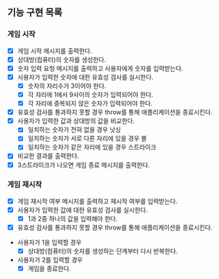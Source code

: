 ## 기능 구현 목록

### 게임 시작

- [x] 게임 시작 메시지를 출력한다.
- [x] 상대방(컴퓨터)의 숫자를 생성한다.
- [x] 숫자 입력 요청 메시지를 출력하고 사용자에게 숫자를 입력받는다.
- [x] 사용자가 입력한 숫자에 대한 유효성 검사를 실시한다.
  - [x] 숫자의 자리수가 3이어야 한다.
  - [x] 각 자리에 1에서 9사이의 숫자가 입력되어야 한다.
  - [x] 각 자리에 중복되지 않은 숫자가 입력되어야 한다.
- [x] 유효성 검사를 통과하지 못할 경우 throw를 통해 애플리케이션을 종료시킨다.
- [x] 사용자가 입력한 값과 상대방의 값을 비교한다.
  - [x] 일치하는 숫자가 전혀 없을 경우 낫싱
  - [x] 일치하는 숫자가 서로 다른 자리에 있을 경우 볼
  - [x] 일치하는 숫자가 같은 자리에 있을 경우 스트라이크
- [x] 비교한 결과를 출력한다.
- [x] 3스트라이크가 나오면 게임 종료 메시지를 출력한다.

### 게임 재시작

- [x] 게임 재시작 여부 메시지를 출력하고 재시작 여부를 입력받는다.
- [x] 사용자가 입력한 값에 대한 유효성 검사를 실시한다.
  - [x] 1과 2중 하나의 값을 입력해야 한다.
- [x] 유효성 검사를 통과하지 못할 경우 throw를 통해 애플리케이션을 종료시킨다.
- 사용자가 1을 입력할 경우
  - [x] 상대방(컴퓨터)의 숫자를 생성하는 단계부터 다시 반복한다.
- 사용자가 2를 입력할 경우
  - [x] 게임을 종료한다.
